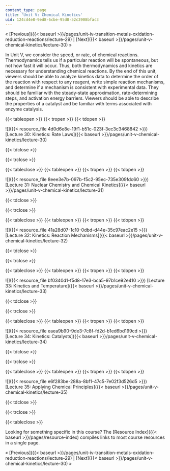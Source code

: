 ```yaml
---
content_type: page
title: 'Unit V: Chemical Kinetics'
uid: 124cd4e8-9ed8-6cbe-95d8-52c3908bfac3
---
```


« [Previous]({{< baseurl >}}/pages/unit-iv-transition-metals-oxidation-reduction-reactions/lecture-29) | [Next]({{< baseurl >}}/pages/unit-v-chemical-kinetics/lecture-30) »

In Unit V, we consider the speed, or rate, of chemical reactions. Thermodynamics tells us if a particular reaction will be spontaneous, but not how fast it will occur. Thus, both thermodynamics and kinetics are necessary for understanding chemical reactions. By the end of this unit, viewers should be able to analyze kinetics data to determine the order of the reaction with respect to any reagent, write simple reaction mechanisms, and determine if a mechanism is consistent with experimental data. They should be familiar with the steady-state approximation, rate-determining steps, and activation energy barriers. Viewers should be able to describe the properties of a catalyst and be familiar with terms associated with enzyme catalysis.

{{< tableopen >}}
{{< tropen >}}
{{< tdopen >}}


![]({{< resource_file 4d0d6e8e-19f1-b51c-023f-3ec3c3468842 >}}) [Lecture 30: Kinetics: Rate Laws]({{< baseurl >}}/pages/unit-v-chemical-kinetics/lecture-30)


{{< tdclose >}}

{{< trclose >}}

{{< tableclose >}}
{{< tableopen >}}
{{< tropen >}}
{{< tdopen >}}


![]({{< resource_file 8eee3e7b-097b-f5c2-95ec-735e309fdc60 >}}) [Lecture 31: Nuclear Chemistry and Chemical Kinetics]({{< baseurl >}}/pages/unit-v-chemical-kinetics/lecture-31)


{{< tdclose >}}

{{< trclose >}}

{{< tableclose >}}
{{< tableopen >}}
{{< tropen >}}
{{< tdopen >}}


![]({{< resource_file 41a28d07-1c10-0dbd-d44e-35c97eac2e15 >}}) [Lecture 32: Kinetics: Reaction Mechanisms]({{< baseurl >}}/pages/unit-v-chemical-kinetics/lecture-32)


{{< tdclose >}}

{{< trclose >}}

{{< tableclose >}}
{{< tableopen >}}
{{< tropen >}}
{{< tdopen >}}


![]({{< resource_file bf0340d1-f5d8-17e3-bca5-97b1ce92e410 >}}) [Lecture 33: Kinetics and Temperature]({{< baseurl >}}/pages/unit-v-chemical-kinetics/lecture-33)


{{< tdclose >}}

{{< trclose >}}

{{< tableclose >}}
{{< tableopen >}}
{{< tropen >}}
{{< tdopen >}}


![]({{< resource_file eaea9b90-9de3-7c8f-fd2d-b1ed6bd199cd >}}) [Lecture 34: Kinetics: Catalysts]({{< baseurl >}}/pages/unit-v-chemical-kinetics/lecture-34)


{{< tdclose >}}

{{< trclose >}}

{{< tableclose >}}
{{< tableopen >}}
{{< tropen >}}
{{< tdopen >}}


![]({{< resource_file e6f283be-288a-8bf1-47c5-7e02f3d526d5 >}}) [Lecture 35: Applying Chemical Principles]({{< baseurl >}}/pages/unit-v-chemical-kinetics/lecture-35)


{{< tdclose >}}

{{< trclose >}}

{{< tableclose >}}

Looking for something specific in this course? The [Resource Index]({{< baseurl >}}/pages/resource-index) compiles links to most course resources in a single page.

« [Previous]({{< baseurl >}}/pages/unit-iv-transition-metals-oxidation-reduction-reactions/lecture-29) | [Next]({{< baseurl >}}/pages/unit-v-chemical-kinetics/lecture-30) »